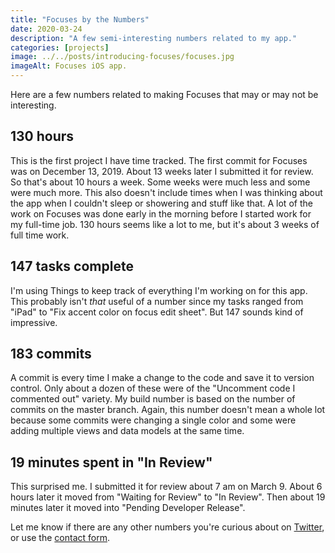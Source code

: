 ```yaml
---
title: "Focuses by the Numbers"
date: 2020-03-24
description: "A few semi-interesting numbers related to my app."
categories: [projects]
image: ../../posts/introducing-focuses/focuses.jpg
imageAlt: Focuses iOS app.
---
```


Here are a few numbers related to making Focuses that may or may not be interesting.

## 130 hours

This is the first project I have time tracked. The first commit for Focuses was on December 13, 2019. About 13 weeks later I submitted it for review. So that's about 10 hours a week. Some weeks were much less and some were much more. This also doesn't include times when I was thinking about the app when I couldn't sleep or showering and stuff like that. A lot of the work on Focuses was done early in the morning before I started work for my full-time job. 130 hours seems like a lot to me, but it's about 3 weeks of full time work.

## 147 tasks complete

I'm using Things to keep track of everything I'm working on for this app. This probably isn't _that_ useful of a number since my tasks ranged from "iPad" to "Fix accent color on focus edit sheet". But 147 sounds kind of impressive.

## 183 commits

A commit is every time I make a change to the code and save it to version control. Only about a dozen of these were of the "Uncomment code I commented out" variety. My build number is based on the number of commits on the master branch. Again, this number doesn't mean a whole lot because some commits were changing a single color and some were adding multiple views and data models at the same time.

## 19 minutes spent in "In Review"

This surprised me. I submitted it for review about 7 am on March 9. About 6 hours later it moved from "Waiting for Review" to "In Review". Then about 19 minutes later it moved into "Pending Developer Release".

Let me know if there are any other numbers you're curious about on [Twitter](https://twitter.com/samwarnick), or use the [contact form](https://samwarnick.com/contact).

